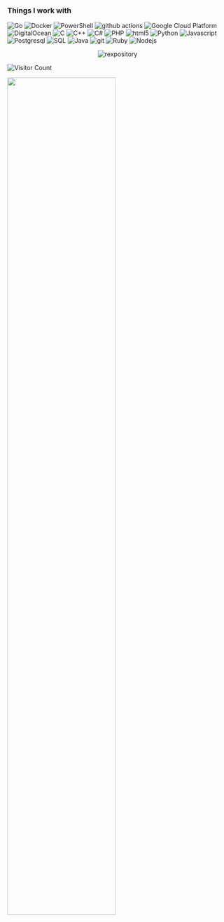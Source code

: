 

<h3>Things I work with</h3>
<p>
  <img alt="Go" src="https://img.shields.io/badge/Go-00ADD8?style=flat-square&logo=go&logoColor=white" />
  <img alt="Docker" src="https://img.shields.io/badge/-Docker-46a2f1?style=flat-square&logo=docker&logoColor=white" />
  <img alt="PowerShell" src="https://img.shields.io/static/v1?logo=powershell&message=PowerShell&color=5580ff&logoColor=white&style=flat-square&label=%20" />
  <img alt="github actions" src="https://img.shields.io/badge/-Github_Actions-2088FF?style=flat-square&logo=github-actions&logoColor=white" />
  <img alt="Google Cloud Platform" src="https://img.shields.io/badge/-Google_Cloud_Platform-1a73e8?style=flat-square&logo=google-cloud&logoColor=white" />
  <img alt="DigitalOcean" src="https://img.shields.io/static/v1?logo=digitalocean&message=DigitalOcean&color=00122A&label=%20&style=flat-square" />
  <img alt="C" src="https://img.shields.io/badge/C-00599C?style=flat-square&logo=c&logoColor=white" />
  <img alt="C++" src="https://img.shields.io/badge/C%2B%2B-0c5682?style=flat-square&logo=c%2B%2B&logoColor=white" />
  <img alt="C#" src="https://img.shields.io/badge/C%23-7852ff?style=flat-square&logo=c-sharp&logoColor=white" />
  <img alt="PHP" src="https://img.shields.io/badge/PHP-430098?style=flat-square&logo=php&logoColor=white" />
  <img alt="html5" src="https://img.shields.io/badge/-HTML5-311C87?style=flat-square&logo=html5&logoColor=white" />
  <img alt="Python" src="https://img.shields.io/badge/Python-764ABC?style=flat-square&logo=python&logoColor=white" />  
  <img alt="Javascript" src="https://img.shields.io/badge/JavaScript-B7178C?style=flat-square&logo=javascript&logoColor=F7DF1E" />
  <img alt="Postgresql" src="https://img.shields.io/static/v1?logo=postgresql&message=PostgreSQL&color=E10098&logoColor=white&style=flat-square&label=%20" />
  <img alt="SQL" src="https://img.shields.io/badge/MySQL-CC6699?style=flat-square&logo=mysql&logoColor=white" />
  <img alt="Java" src="https://img.shields.io/badge/Java-ED8B00?style=flat-square&logo=java&logoColor=white" />
  <img alt="git" src="https://img.shields.io/badge/-Git-F05032?style=flat-square&logo=git&logoColor=white" />
  <img alt="Ruby" src="https://img.shields.io/badge/Ruby-CC342D?style=flat-square&logo=ruby&logoColor=white" />
  <img alt="Nodejs" src="https://img.shields.io/badge/-Nodejs-E34F26?style=flat-square&logo=Node.js&logoColor=white" />
</p> 


<p align="center"><img src="https://github-readme-streak-stats.herokuapp.com/?user=rexpository&theme=black-ice&hide_border=true&stroke=0000&background=0D1117&ring=e05397&fire=e05397&currStreakLabel=e05397" alt="rexpository" /></p>


![Visitor Count](https://profile-counter.glitch.me/rexpository/count.svg)

<a href="https://github.com/rexpository"><img src="https://raw.githubusercontent.com/rexpository/rexpository/main/orbit.svg" width="70%" height="70%"></a>
